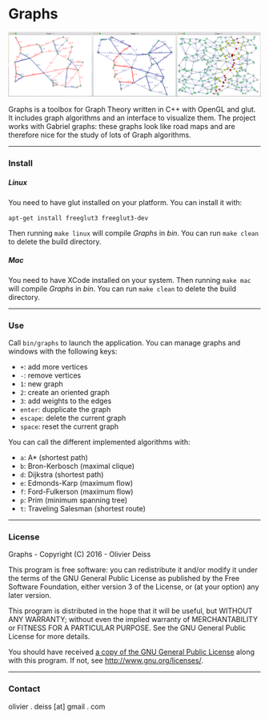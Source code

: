 # Graphs

![Screenshot](media/Screenshot.png)

Graphs is a toolbox for Graph Theory written in C++ with OpenGL and glut. It includes graph algorithms and an interface to visualize them. The project works with Gabriel graphs: these graphs look like road maps and are therefore nice for the study of lots of Graph algorithms.

***

### Install

##### Linux

You need to have glut installed on your platform. You can install it with:

	apt-get install freeglut3 freeglut3-dev

Then running `make linux` will compile *Graphs* in *bin*. You can run `make clean` to delete the build directory.

##### Mac

You need to have XCode installed on your system. Then running `make mac` will compile *Graphs* in *bin*. You can run `make clean` to delete the build directory.

***

### Use

Call `bin/graphs` to launch the application. You can manage graphs and windows with the following keys: 
* `+`: add more vertices
* `-`: remove vertices
* `1`: new graph
* `2`: create an oriented graph
* `3`: add weights to the edges
* `enter`: dupplicate the graph
* `escape`: delete the current graph
* `space`: reset the current graph

You can call the different implemented algorithms with:
* `a`: A* (shortest path)
* `b`: Bron-Kerbosch (maximal clique)
* `d`: Dijkstra (shortest path)
* `e`: Edmonds-Karp (maximum flow)
* `f`: Ford-Fulkerson (maximum flow)
* `p`: Prim (minimum spanning tree)
* `t`: Traveling Salesman (shortest route)

***

### License

Graphs - Copyright (C) 2016 -  Olivier Deiss

This program is free software: you can redistribute it and/or modify
it under the terms of the GNU General Public License as published by
the Free Software Foundation, either version 3 of the License, or
(at your option) any later version.

This program is distributed in the hope that it will be useful,
but WITHOUT ANY WARRANTY; without even the implied warranty of
MERCHANTABILITY or FITNESS FOR A PARTICULAR PURPOSE.  See the
GNU General Public License for more details.

You should have received [a copy of the GNU General Public License](COPYING)
along with this program. If not, see <http://www.gnu.org/licenses/>.

***

### Contact

olivier . deiss [at] gmail . com
